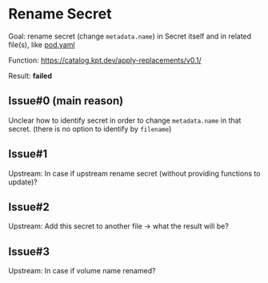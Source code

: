 # Rename Secret

Goal: rename secret (change `metadata.name`) in Secret itself and in related file(s), like [pod.yaml](pod.yaml)

Function: https://catalog.kpt.dev/apply-replacements/v0.1/

Result: **failed**

## Issue#0 (main reason)
Unclear how to identify secret in order to change `metadata.name` in that secret. (there is no option to
identify by `filename`)

## Issue#1

Upstream: In case if upstream rename secret (without providing functions to update)?

## Issue#2

Upstream: Add this secret to another file -> what the result will be?

## Issue#3

Upstream: In case if volume name renamed?